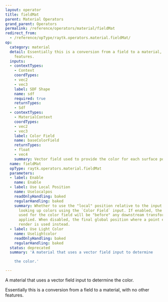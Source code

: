 ```yaml
---
layout: operator
title: fieldMat
parent: Material Operators
grand_parent: Operators
permalink: /reference/operators/material/fieldMat
redirect_from:
  - /reference/opType/raytk.operators.material.fieldMat/
op:
  category: material
  detail: Essentially this is a conversion from a field to a material, with no other
    features.
  inputs:
  - contextTypes:
    - Context
    coordTypes:
    - vec2
    - vec3
    label: SDF Shape
    name: sdf
    required: true
    returnTypes:
    - Sdf
  - contextTypes:
    - MaterialContext
    coordTypes:
    - vec2
    - vec3
    label: Color Field
    name: baseColorField
    returnTypes:
    - float
    - vec4
    summary: Vector field used to provide the color for each surface point.
  name: fieldMat
  opType: raytk.operators.material.fieldMat
  parameters:
  - label: Enable
    name: Enable
  - label: Use Local Position
    name: Uselocalpos
    readOnlyHandling: baked
    regularHandling: baked
    summary: Whether to use the "local" position relative to the input shape when
      looking up colors using the `Color Field` input. If enabled, the coordinates
      used for the color field will be "before" any downstream transformations are
      applied. When disabled, the final global position where a point ends up in the
      render is used instead.
  - label: Use Light Color
    name: Uselightcolor
    readOnlyHandling: baked
    regularHandling: baked
  status: deprecated
  summary: 'A material that uses a vector field input to determine

    the color.'

---
```



A material that uses a vector field input to determine
the color.

Essentially this is a conversion from a field to a material, with no other features.